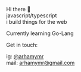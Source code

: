 <p> Hi there 👋 <br/>javascript/typescript<br/>i build things for the web</p>

<p> Currently learning Go-Lang </p>

<p>Get in touch:</p>
<p> ig: <a href="https://www.instagram.com/arhamymr">@arhamymr </a> <br/>
 mail: <a href="mailto:arhamymr@gmail.com">arhamymr@gmail.com </a> </p>
